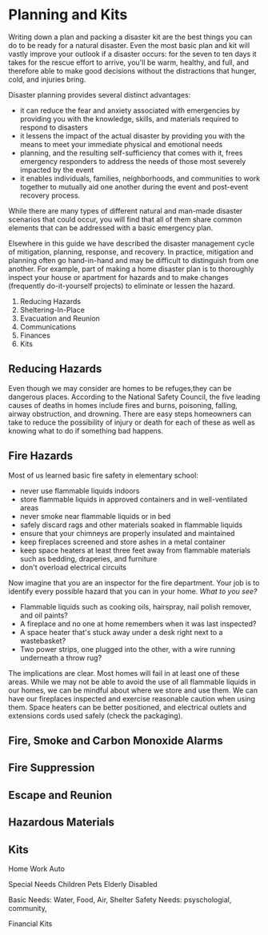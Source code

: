 # Planning and Kits

Writing down a plan and packing a disaster kit are the best things you can do to be ready for a natural disaster. Even the most basic plan and kit will vastly improve your outlook if a disaster occurs: for the seven to ten days it takes for the rescue effort to arrive, you'll be warm, healthy, and full, and therefore able to make good decisions without the distractions that hunger, cold, and injuries bring.

Disaster planning provides several distinct advantages:
* it can reduce the fear and anxiety associated with emergencies by providing you with the knowledge, skills, and materials required to respond to disasters
* it lessens the impact of the actual disaster by providing you with the means to meet your immediate physical and emotional needs
* planning, and the resulting self-sufficiency that comes with it, frees emergency responders to address the needs of those most severely impacted by the event
* it enables individuals, families, neighborhoods, and communities to work together to mutually aid one another during the event and post-event recovery process.

While there are many types of different natural and man-made disaster scenarios that could occur, you will find that all of them share common elements that can be addressed with a basic emergency plan.

Elsewhere in this guide we have described the disaster management cycle of mitigation, planning, response, and recovery. In practice, mitigation and planning often go hand-in-hand and may be difficult to distinguish from one another. For example, part of making a home disaster plan is to thoroughly inspect your house or apartment for hazards and to make changes (frequently do-it-yourself projects) to eliminate or lessen the hazard.

1. Reducing Hazards
2. Sheltering-In-Place
3. Evacuation and Reunion
4. Communications
5. Finances
6. Kits



## Reducing Hazards

Even though we may consider are homes to be refuges,they can be dangerous places. According to the National Safety Council, the five leading causes of deaths in homes include fires and burns, poisoning, falling, airway obstruction, and drowning. There are easy steps homeowners can take to reduce the possibility of injury or death for each of these as well as knowing what to do if something bad happens.


## Fire Hazards

Most of us learned basic fire safety in elementary school:
* never use flammable liquids indoors
* store flammable liquids in approved containers and in well-ventilated areas
* never smoke near flammable liquids or in bed
* safely discard rags and other materials soaked in flammable liquids
* ensure that your chimneys are properly insulated and maintained
* keep fireplaces screened and store ashes in a metal container
* keep space heaters at least three feet away from flammable materials such as bedding, draperies, and furniture
* don't overload electrical circuits


Now imagine that you are an inspector for the fire department. Your job is to identify every possible hazard that you can in your home. 
*What to you see?*

* Flammable liquids such as cooking oils, hairspray, nail polish remover, and oil paints?
* A fireplace and no one at home remembers when it was last inspected?
* A space heater that's stuck away under a desk right next to a wastebasket?
* Two power strips, one plugged into the other, with a wire running underneath a throw rug?


The implications are clear. Most homes will fail in at least one of these areas. While we may not be able to avoid the use of all flammable liquids in our homes, we can be mindful about where we store and use them. We can have our fireplaces inspected and exercise reasonable caution when using them. Space heaters can be better positioned, and electrical outlets and extensions cords used safely (check the packaging). 


## Fire, Smoke and Carbon Monoxide Alarms


## Fire Suppression


## Escape and Reunion


## Hazardous Materials


## Kits
Home
Work
Auto

Special Needs
Children
Pets
Elderly
Disabled

Basic Needs: Water, Food, Air, Shelter
Safety Needs: psyschologial, community, 


Financial Kits











